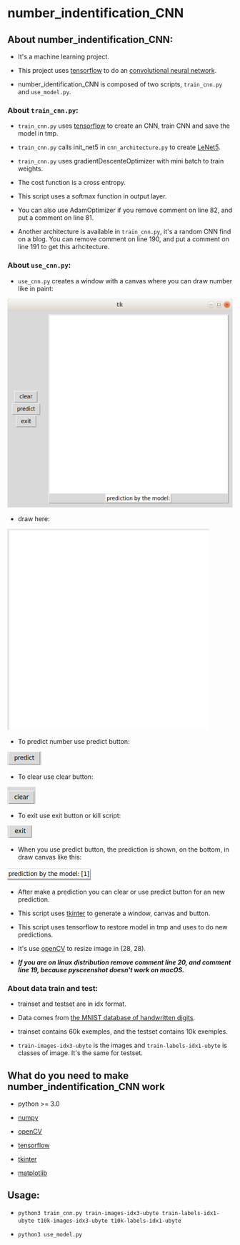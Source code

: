 # number_indentification_CNN

## About number_indentification_CNN:

* It's a machine learning project.

* This project uses [tensorflow](https://www.tensorflow.org/) to do an [convolutional neural network](https://en.wikipedia.org/wiki/Convolutional_neural_network).

* number_identification_CNN is composed of two scripts, `train_cnn.py` and `use_model.py`.

### About `train_cnn.py`:

* `train_cnn.py` uses [tensorflow](https://www.tensorflow.org/) to create an CNN, train CNN and save the model in tmp.

* `train_cnn.py` calls init_net5 in `cnn_architecture.py` to create [LeNet5](http://yann.lecun.com/exdb/lenet/).

* `train_cnn.py` uses gradientDescenteOptimizer with mini batch to train weights.

* The cost function is a cross entropy.

* This script uses a softmax function in output layer.

* You can also use AdamOptimizer if you remove comment on line 82, and put a comment on line 81.

* Another architecture is available in `train_cnn.py`, it's a random CNN find on a blog. You can remove comment on line 190, and put a comment on line 191 to get this arhcitecture.

### About `use_cnn.py`:

* `use_cnn.py` creates a window with a canvas where you can draw number like in paint:

![main_page](exemples/main_page.png)

* draw here:

![draw_canvas](exemples/draw.png)

* To predict number use predict button:

![button_predict](exemples/predict_button.png)

* To clear use clear button:

![buttom_clear](exemples/clear.png)

* To exit use exit button or kill script:

![exit_buttom](exemples/exit_button.png)

* When you use predict button, the prediction is shown, on the bottom, in draw canvas like this:

![prediction](exemples/prediction.png)

* After make a prediction you can clear or use predict button for an new prediction.

* This script uses [tkinter](https://en.wikipedia.org/wiki/Tkinter) to generate a window, canvas and button.

* This script uses tensorflow to restore model in tmp and uses to do new predictions.

* It's use [openCV](https://opencv.org/) to resize image in (28, 28).

* _**If you are on linux distribution remove comment line 20, and comment line 19, because pysceenshot doesn't work on macOS.**_

### About data train and test:

* trainset and testset are in idx format.

* Data comes from [the MNIST database of handwritten digits](http://yann.lecun.com/exdb/mnist/index.html).

* trainset contains 60k exemples, and the testset contains 10k exemples.

* `train-images-idx3-ubyte` is the images and `train-labels-idx1-ubyte` is classes of image. It's the same for testset.

## What do you need to make number_indentification_CNN work

* python >= 3.0 

* [numpy](http://www.numpy.org/)

* [openCV](https://opencv.org/)

* [tensorflow](https://www.tensorflow.org/)

* [tkinter](https://en.wikipedia.org/wiki/Tkinter)

* [matplotlib](https://matplotlib.org/)

## Usage:

* `python3 train_cnn.py train-images-idx3-ubyte train-labels-idx1-ubyte t10k-images-idx3-ubyte t10k-labels-idx1-ubyte`

* `python3 use_model.py`
